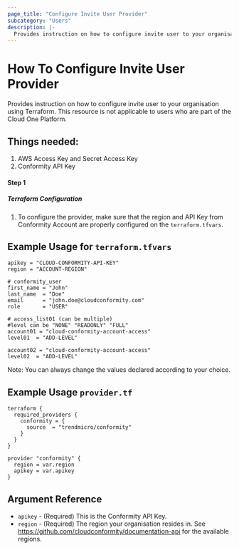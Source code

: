 ```yaml
---
page_title: "Configure Invite User Provider"
subcategory: "Users"
description: |-
  Provides instruction on how to configure invite user to your organisation using Terraform. This resource is not applicable to users who are part of the Cloud One Platform.
---
```


# How To Configure Invite User Provider
Provides instruction on how to configure invite user to your organisation using Terraform. This resource is not applicable to users who are part of the Cloud One Platform.

## Things needed:
1. AWS Access Key and Secret Access Key
2. Conformity API Key

#### Step 1

##### Terraform Configuration

1. To configure the provider, make sure that the region and API Key from Conformity Account are properly configured on the `terraform.tfvars`.

## Example Usage for `terraform.tfvars`
```hcl
apikey = "CLOUD-CONFORMITY-API-KEY"
region = "ACCOUNT-REGION"

# conformity_user
first_name = "John"
last_name  = "Doe"
email      = "john.doe@cloudconformity.com"
role       = "USER"

# access_list01 (can be multiple)
#level can be "NONE" "READONLY" "FULL"
account01 = "cloud-conformity-account-access"
level01  = "ADD-LEVEL"

account02 = "cloud-conformity-account-access"
level02  = "ADD-LEVEL"
```
Note: You can always change the values declared according to your choice.

## Example Usage `provider.tf`
```hcl
terraform {
  required_providers {
    conformity = {
      source  = "trendmicro/conformity"
    }
  }
}

provider "conformity" {
  region = var.region
  apikey = var.apikey
}
```

## Argument Reference
 - `apikey` - (Required) This is the Conformity API Key. 
 - `region` - (Required) The region your organisation resides in. See https://github.com/cloudconformity/documentation-api for the available regions.